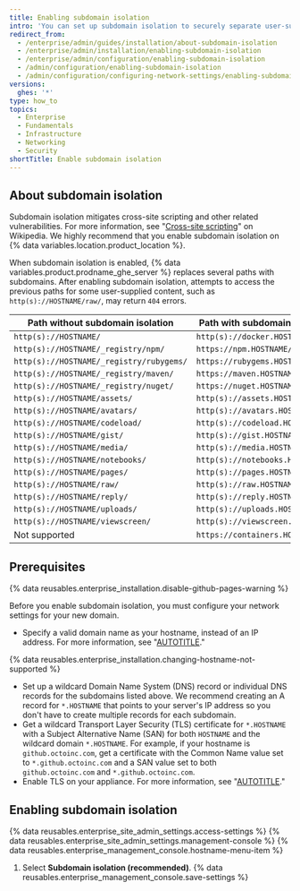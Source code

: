 ```yaml
---
title: Enabling subdomain isolation
intro: 'You can set up subdomain isolation to securely separate user-supplied content from other portions of your {% data variables.product.prodname_ghe_server %} appliance.'
redirect_from:
  - /enterprise/admin/guides/installation/about-subdomain-isolation
  - /enterprise/admin/installation/enabling-subdomain-isolation
  - /enterprise/admin/configuration/enabling-subdomain-isolation
  - /admin/configuration/enabling-subdomain-isolation
  - /admin/configuration/configuring-network-settings/enabling-subdomain-isolation
versions:
  ghes: '*'
type: how_to
topics:
  - Enterprise
  - Fundamentals
  - Infrastructure
  - Networking
  - Security
shortTitle: Enable subdomain isolation
---
```

## About subdomain isolation

Subdomain isolation mitigates cross-site scripting and other related vulnerabilities. For more information, see "[Cross-site scripting](https://en.wikipedia.org/wiki/Cross-site_scripting)" on Wikipedia. We highly recommend that you enable subdomain isolation on {% data variables.location.product_location %}.

When subdomain isolation is enabled, {% data variables.product.prodname_ghe_server %} replaces several paths with subdomains. After enabling subdomain isolation, attempts to access the previous paths for some user-supplied content, such as `http(s)://HOSTNAME/raw/`, may return `404` errors.

| Path without subdomain isolation  | Path with subdomain isolation   |
| --- | --- |
| `http(s)://HOSTNAME/` | `http(s)://docker.HOSTNAME/` |
| `http(s)://HOSTNAME/_registry/npm/` | `https://npm.HOSTNAME/` |
| `http(s)://HOSTNAME/_registry/rubygems/` | `https://rubygems.HOSTNAME/` |
| `http(s)://HOSTNAME/_registry/maven/` | `https://maven.HOSTNAME/` |
| `http(s)://HOSTNAME/_registry/nuget/` | `https://nuget.HOSTNAME/` |
| `http(s)://HOSTNAME/assets/` | `http(s)://assets.HOSTNAME/` |
| `http(s)://HOSTNAME/avatars/` | `http(s)://avatars.HOSTNAME/` |
| `http(s)://HOSTNAME/codeload/` | `http(s)://codeload.HOSTNAME/` |
| `http(s)://HOSTNAME/gist/` | `http(s)://gist.HOSTNAME/` |
| `http(s)://HOSTNAME/media/` | `http(s)://media.HOSTNAME/` |{%- ifversion viewscreen-and-notebooks %}
| `http(s)://HOSTNAME/notebooks/` | `http(s)://notebooks.HOSTNAME/` |{%- endif %}
| `http(s)://HOSTNAME/pages/` | `http(s)://pages.HOSTNAME/` |
| `http(s)://HOSTNAME/raw/` | `http(s)://raw.HOSTNAME/` |
| `http(s)://HOSTNAME/reply/` | `http(s)://reply.HOSTNAME/` |
| `http(s)://HOSTNAME/uploads/` | `http(s)://uploads.HOSTNAME/` |{%- ifversion viewscreen-and-notebooks %}
| `http(s)://HOSTNAME/viewscreen/` | `http(s)://viewscreen.HOSTNAME/` |{%- endif %}{%- ifversion ghes %}
| Not supported | `https://containers.HOSTNAME/` |{%- endif %}

## Prerequisites

{% data reusables.enterprise_installation.disable-github-pages-warning %}

Before you enable subdomain isolation, you must configure your network settings for your new domain.

* Specify a valid domain name as your hostname, instead of an IP address. For more information, see "[AUTOTITLE](/admin/configuration/configuring-network-settings/configuring-a-hostname)."

{% data reusables.enterprise_installation.changing-hostname-not-supported %}

* Set up a wildcard Domain Name System (DNS) record or individual DNS records for the subdomains listed above. We recommend creating an A record for `*.HOSTNAME` that points to your server's IP address so you don't have to create multiple records for each subdomain.
* Get a wildcard Transport Layer Security (TLS) certificate for `*.HOSTNAME` with a Subject Alternative Name (SAN) for both `HOSTNAME` and the wildcard domain `*.HOSTNAME`. For example, if your hostname is `github.octoinc.com`, get a certificate with the Common Name value set to `*.github.octoinc.com` and a SAN value set to both `github.octoinc.com` and `*.github.octoinc.com`.
* Enable TLS on your appliance. For more information, see "[AUTOTITLE](/admin/configuration/configuring-network-settings/configuring-tls)."

## Enabling subdomain isolation

{% data reusables.enterprise_site_admin_settings.access-settings %}
{% data reusables.enterprise_site_admin_settings.management-console %}
{% data reusables.enterprise_management_console.hostname-menu-item %}
1. Select **Subdomain isolation (recommended)**.
{% data reusables.enterprise_management_console.save-settings %}
